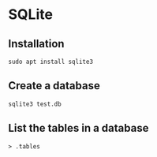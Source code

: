 # SQLite

## Installation
``` shell
sudo apt install sqlite3
```

## Create a database
``` shell
sqlite3 test.db
```

## List the tables in a database
``` shell
> .tables
```
